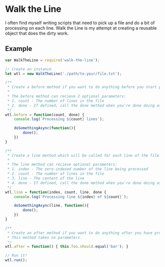 # Walk the Line

I often find myself writing scripts that need to pick up a file and do a bit of processing on each line. Walk the Line is my attempt at creating a reusable object that does the dirty work.

## Example

```javascript
var WalkTheLine = require('walk-the-line');

// Create an instance
let wtl = new WalkTheLine('./path/to-your/file.txt');

/**
 * Create a before method if you want to do anything before you start parsing lines.
 *
 * The before method can recieve 2 optional parameters:
 * 1. count - The number of lines in the file
 * 2. done - If defined, call the done method when you're done doing async stuff
 */
wtl.before = function(count, done) {
	console.log(`Processing ${count} lines`);

	doSomethingAsync(function(){
		done();
	})
}

/**
 * Create a line method which will be called for each line of the file.
 *
 * The line method can recieve optional parameters:
 * 1. index - The zero-indexed number of the line being processed
 * 2. count - The number of lines in the file
 * 3. line - The content of the line
 * 4. done - If defined, call the done method when you're done doing async stuff
 */
wtl.line = function(index, count, line, done {
	console.log(`Processing line ${index} of ${count}`);

	doSomethingAsync(line, function(){
		done();
	})
}

/**
 * Create an after method if you want to do anything after you have processed the lines.
 * This method takes no parameters.
 */
wtl.after = function() { this.foo.should.equal('bar'); }

// Run it!
wtl.run();
```